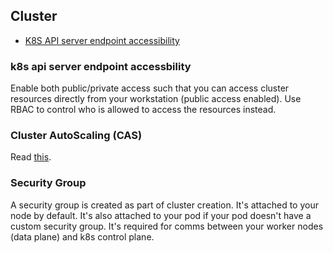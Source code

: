 ## Cluster

- [K8S API server endpoint accessibility](#k8s-api-server-endpoint-accessbility)

### k8s api server endpoint accessbility

Enable both public/private access such that you can access cluster resources directly from your workstation (public access enabled). Use RBAC to control who is allowed to access the resources instead.

### Cluster AutoScaling (CAS)

Read [this](https://docs.aws.amazon.com/eks/latest/userguide/autoscaling.html).

### Security Group

A security group is created as part of cluster creation. It's attached to your node by default. It's also attached to your pod if your pod doesn't have a custom security group. It's required for comms between your worker nodes (data plane) and k8s control plane.

